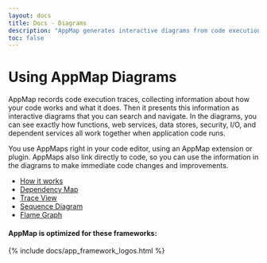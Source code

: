 ```yaml
---
layout: docs
title: Docs - Diagrams
description: "AppMap generates interactive diagrams from code execution traces, aiding in understanding and improving your code. Accessible right in your code editor, AppMap supports multiple frameworks."
toc: false
---
```


# Using AppMap Diagrams

AppMap records code execution traces, collecting information about how your code works and what it does. Then it presents this information as interactive diagrams that you can search and navigate. In the diagrams, you can see exactly how functions, web services, data stores, security, I/O, and dependent services all work together when application code runs.

You use AppMaps right in your code editor, using an AppMap extension or plugin. AppMaps also link directly to code, so you can use the information in the diagrams to make immediate code changes and improvements.

- [How it works](/docs/diagrams/how-it-works)
- [Dependency Map](/docs/diagrams/dependency-map)
- [Trace View](/docs/diagrams/trace-view)
- [Sequence Diagram](/docs/diagrams/sequence-diagram)
- [Flame Graph](/docs/diagrams/flamegraph)

#### AppMap is optimized for these frameworks:
{% include docs/app_framework_logos.html %}
